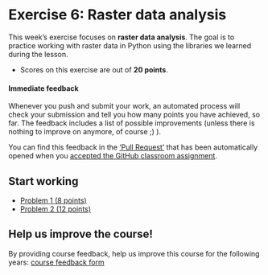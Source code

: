# Exercise 6: Raster data analysis

This week’s exercise focuses on  **raster data analysis**. The goal is to practice working with raster data in Python using the libraries we learned during the lesson. 

- Scores on this exercise are out of **20 points**.

#### Immediate feedback

Whenever you push and submit your work, an automated process will check your
submission and tell you how many points you have achieved, so far. The feedback
includes a list of possible improvements (unless there is nothing to improve on
anymore, of course ;) ).

You can find this feedback in the [‘Pull Request’](../pull/1) that has been
automatically opened when you [accepted the GitHub classroom 
assignment](#).

## Start working

- [Problem 1 (8 points)](Exercise-6-problem-1.ipynb)
- [Problem 2 (12 points)](Exercise-6-problem-2.ipynb)

## Help us improve the course!

By providing course feedback, help us improve this course for the following years: [course feedback form](https://norppa.helsinki.fi/targets/83146323/feedback)


